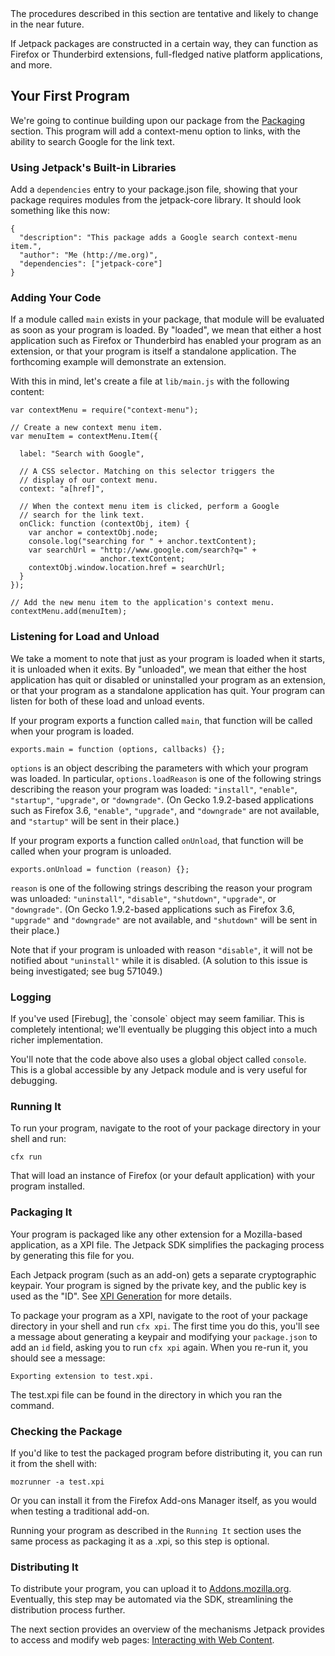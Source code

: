 <span class="aside">
The procedures described in this section are tentative and likely to
change in the near future.
</span>

If Jetpack packages are constructed in a certain way, they can function as
Firefox or Thunderbird extensions, full-fledged native platform applications,
and more.

## Your First Program ##

We're going to continue building upon our package from the [Packaging]
section. This program will add a context-menu option to links, with the
ability to search Google for the link text.

### Using Jetpack's Built-in Libraries ###

Add a `dependencies` entry to your package.json file, showing that your
package requires modules from the jetpack-core library. It should look
something like this now:

    {
      "description": "This package adds a Google search context-menu item.",
      "author": "Me (http://me.org)",
      "dependencies": ["jetpack-core"]
    }


### Adding Your Code ###

If a module called `main` exists in your package, that module will be evaluated
as soon as your program is loaded. By "loaded", we mean that either a host
application such as Firefox or Thunderbird has enabled your program as an
extension, or that your program is itself a standalone application.  The
forthcoming example will demonstrate an extension.

With this in mind, let's create a file at `lib/main.js` with the
following content:

    var contextMenu = require("context-menu");

    // Create a new context menu item.
    var menuItem = contextMenu.Item({

      label: "Search with Google",

      // A CSS selector. Matching on this selector triggers the
      // display of our context menu.
      context: "a[href]",

      // When the context menu item is clicked, perform a Google
      // search for the link text.
      onClick: function (contextObj, item) {
        var anchor = contextObj.node;
        console.log("searching for " + anchor.textContent);
        var searchUrl = "http://www.google.com/search?q=" +
                        anchor.textContent;
        contextObj.window.location.href = searchUrl;
      }
    });

    // Add the new menu item to the application's context menu.
    contextMenu.add(menuItem);

### Listening for Load and Unload ###

We take a moment to note that just as your program is loaded when it starts, it
is unloaded when it exits. By "unloaded", we mean that either the host
application has quit or disabled or uninstalled your program as an extension, or
that your program as a standalone application has quit. Your program can listen
for both of these load and unload events.

If your program exports a function called `main`, that function will be called
when your program is loaded.

    exports.main = function (options, callbacks) {};

`options` is an object describing the parameters with which your program was
loaded.  In particular, `options.loadReason` is one of the following strings
describing the reason your program was loaded: `"install"`, `"enable"`,
`"startup"`, `"upgrade"`, or `"downgrade"`.  (On Gecko 1.9.2-based applications
such as Firefox 3.6, `"enable"`, `"upgrade"`, and `"downgrade"` are not
available, and `"startup"` will be sent in their place.)

If your program exports a function called `onUnload`, that function will be
called when your program is unloaded.

    exports.onUnload = function (reason) {};

`reason` is one of the following strings describing the reason your program was
unloaded: `"uninstall"`, `"disable"`, `"shutdown"`, `"upgrade"`, or
`"downgrade"`.  (On Gecko 1.9.2-based applications such as Firefox 3.6,
`"upgrade"` and `"downgrade"` are not available, and `"shutdown"` will be sent
in their place.)

Note that if your program is unloaded with reason `"disable"`, it will not be
notified about `"uninstall"` while it is disabled.  (A solution to this issue is
being investigated; see bug 571049.)

### Logging ###

<span class="aside">
If you've used [Firebug], the `console` object may seem familiar.
This is completely intentional; we'll eventually be plugging
this object into a much richer implementation.

  [Firebug]: http://getfirebug.com/
</span>

You'll note that the code above also uses a global object called `console`.
This is a global accessible by any Jetpack module and is very useful
for debugging.

### Running It ###

To run your program, navigate to the root of your package directory
in your shell and run:

    cfx run

That will load an instance of Firefox (or your default application)
with your program installed.

### Packaging It ###

Your program is packaged like any other extension for a Mozilla-based
application, as a XPI file. The Jetpack SDK simplifies the packaging
process by generating this file for you.

<span class="aside"> Each Jetpack program (such as an add-on) gets a
separate cryptographic keypair. Your program is signed by the private
key, and the public key is used as the "ID". See
[XPI Generation](#guide/xpi) for more details.</span>

To package your program as a XPI, navigate to the root of your package
directory in your shell and run `cfx xpi`. The first time you do this,
you'll see a message about generating a keypair and modifying your
`package.json` to add an `id` field, asking you to run `cfx xpi` again.
When you re-run it, you should see a message:

    Exporting extension to test.xpi.

The test.xpi file can be found in the directory in which you ran the
command.

### Checking the Package ###

If you'd like to test the packaged program before distributing it,
you can run it from the shell with:

    mozrunner -a test.xpi

Or you can install it from the Firefox Add-ons Manager itself, as
you would when testing a traditional add-on.

Running your program as described in the `Running It` section uses
the same process as packaging it as a .xpi, so this step is optional.

### Distributing It ###

To distribute your program, you can upload it to
[Addons.mozilla.org](http://addons.mozilla.org).
Eventually, this step may be automated via the SDK, streamlining the
distribution process further.

The next section provides an overview of the mechanisms Jetpack provides to access and modify web pages: [Interacting with Web Content](#guide/web-content).

  [Packaging]: #guide/packaging
  [troubleshooting]: #guide/troubleshooting
